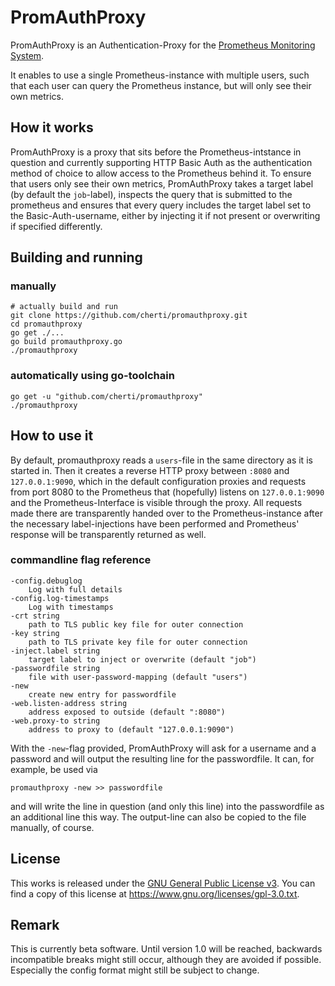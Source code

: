 # PromAuthProxy

PromAuthProxy is an Authentication-Proxy for the [Prometheus Monitoring System](https://prometheus.io).

It enables to use a single Prometheus-instance with multiple users, such that each user can query the Prometheus instance, but will only see their own metrics.

## How it works

PromAuthProxy is a proxy that sits before the Prometheus-intstance in question and currently supporting HTTP Basic Auth as the authentication method of choice to allow access to the Prometheus behind it.
To ensure that users only see their own metrics, PromAuthProxy takes a target label (by default the `job`-label), inspects the query that is submitted to the prometheus and ensures that every query includes the target label set to the Basic-Auth-username, either by injecting it if not present or overwriting if specified differently.

## Building and running

### manually

    # actually build and run
    git clone https://github.com/cherti/promauthproxy.git
    cd promauthproxy
    go get ./...
    go build promauthproxy.go
    ./promauthproxy


### automatically using go-toolchain

    go get -u "github.com/cherti/promauthproxy"
    ./promauthproxy

## How to use it

By default, promauthproxy reads a `users`-file in the same directory as it is started in.
Then it creates a reverse HTTP proxy between `:8080` and `127.0.0.1:9090`, which in the default configuration proxies and requests from port 8080 to the Prometheus that (hopefully) listens on `127.0.0.1:9090` and the Prometheus-Interface is visible through the proxy.
All requests made there are transparently handed over to the Prometheus-instance after the necessary label-injections have been performed and Prometheus' response will be transparently returned as well.

### commandline flag reference

    -config.debuglog
      	Log with full details
    -config.log-timestamps
      	Log with timestamps
    -crt string
      	path to TLS public key file for outer connection
    -key string
      	path to TLS private key file for outer connection
    -inject.label string
      	target label to inject or overwrite (default "job")
    -passwordfile string
      	file with user-password-mapping (default "users")
    -new
      	create new entry for passwordfile
    -web.listen-address string
      	address exposed to outside (default ":8080")
    -web.proxy-to string
      	address to proxy to (default "127.0.0.1:9090")

With the `-new`-flag provided, PromAuthProxy will ask for a username and a password and will output the resulting line for the passwordfile.
It can, for example, be used via

    promauthproxy -new >> passwordfile

and will write the line in question (and only this line) into the passwordfile as an additional line this way.
The output-line can also be copied to the file manually, of course.

## License

This works is released under the [GNU General Public License v3](https://www.gnu.org/licenses/gpl-3.0.txt). You can find a copy of this license at https://www.gnu.org/licenses/gpl-3.0.txt.

## Remark

This is currently beta software. Until version 1.0 will be reached, backwards incompatible breaks might still occur, although they are avoided if possible. Especially the config format might still be subject to change.
